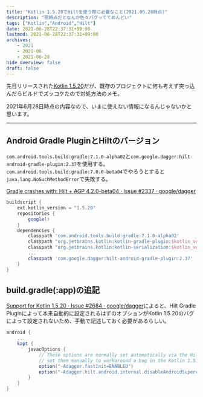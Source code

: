 ```yaml
---
title: "Kotlin 1.5.20でHiltを使う際に必要なこと(2021.06.28時点)"
description: "現時点だとなんか色々バグっててめんどい"
tags: ["Kotlin","Android","Hilt"]
date: 2021-06-28T22:37:31+09:00
lastmod: 2021-06-28T22:37:31+09:00
archives:
    - 2021
    - 2021-06
    - 2021-06-28
hide_overview: false
draft: false
---
```


先日リリースされた[Kotlin 1.5.20](https://blog.jetbrains.com/kotlin/2021/06/kotlin-1-5-20-released/)だが、既存のプロジェクトに何も考えず突っ込んだらビルドでズッコケたので対処方法のメモ。

2021年6月28日時点の内容なので、いまに使えない情報になるんじゃないかと思います。

---

## Android Gradle PluginとHiltのバージョン

`com.android.tools.build:gradle:7.1.0-alpha02`と`com.google.dagger:hilt-android-gradle-plugin:2.37`を使用する。`com.android.tools.build:gradle:7.0.0-beta04`でやろうとすると`java.lang.NoSuchMethodError`で失敗する。

[Gradle crashes with: Hilt  + AGP 4.2.0-beta04 · Issue #2337 · google/dagger](https://github.com/google/dagger/issues/2337)

```gradle:(project)build.gradle
buildscript {
    ext.kotlin_version = "1.5.20"
    repositories {
        google()
    }
    dependencies {
        classpath 'com.android.tools.build:gradle:7.1.0-alpha02'
        classpath "org.jetbrains.kotlin:kotlin-gradle-plugin:$kotlin_version"
        classpath "org.jetbrains.kotlin:kotlin-serialization:$kotlin_version"
        ...
        classpath 'com.google.dagger:hilt-android-gradle-plugin:2.37'
    }
}
```

## build.gradle(:app)の追記

[Support for Kotlin 1.5.20 · Issue #2684 · google/dagger](https://github.com/google/dagger/issues/2684)によると、Hilt Gradle Pluginによって本来自動的に設定されるはずのオプションがKotlin 1.5.20のバグによって設定されないため、手動で記述しておく必要があるらしい。

```gradle:(app)build.gradle
android {
    ...
    kapt {
        javacOptions {
            // These options are normally set automatically via the Hilt Gradle plugin, but we
            // set them manually to workaround a bug in the Kotlin 1.5.20
            option("-Adagger.fastInit=ENABLED")
            option("-Adagger.hilt.android.internal.disableAndroidSuperclassValidation=true")
        }
    }
}
```
